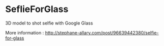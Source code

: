 SeflieForGlass
==============

3D model to shot selfie with Google Glass

More information : http://stephane-allary.com/post/96639442380/selfie-for-glass
